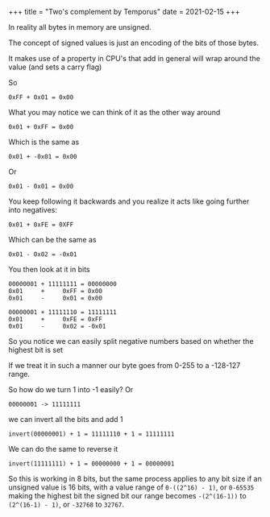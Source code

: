 +++
title = "Two's complement by Temporus"
date = 2021-02-15
+++

In reality all bytes in memory are unsigned.

The concept of signed values is just an encoding of the bits of those bytes.

It makes use of a property in CPU's that add in general will wrap around the value (and sets a carry flag)

So

```
0xFF + 0x01 = 0x00
```

What you may notice we can think of it as the other way around

```
0x01 + 0xFF = 0x00
```

Which is the same as

```
0x01 + -0x01 = 0x00
```

Or

```
0x01 - 0x01 = 0x00
```

You keep following it backwards and you realize it acts like going further into negatives:

```
0x01 + 0xFE = 0XFF
```

Which can be the same as

```
0x01 - 0x02 = -0x01
```

You then look at it in bits

```
00000001 + 11111111 = 00000000
0x01     +     0xFF = 0x00
0x01     -     0x01 = 0x00

00000001 + 11111110 = 11111111
0x01     +     0xFE = 0xFF
0x01     -     0x02 = -0x01
```

So you notice we can easily split negative numbers based on whether the highest bit is set

If we treat it in such a manner our byte goes from 0-255 to a -128-127 range.

So how do we turn 1 into -1 easily? Or

```
00000001 -> 11111111
```

we can invert all the bits and add 1

```
invert(00000001) + 1 = 11111110 + 1 = 11111111
```

We can do the same to reverse it

```
invert(11111111) + 1 = 00000000 + 1 = 00000001
```

So this is working in 8 bits, but the same process applies to any bit size 
if an unsigned value is 16 bits, with a value range of `0-((2^16) - 1)`, or `0-65535` 
making the highest bit the signed bit our range becomes `-(2^(16-1))` to `(2^(16-1) - 1)`, 
or `-32768` to `32767`.

